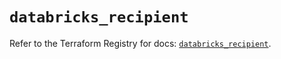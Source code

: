 # `databricks_recipient`

Refer to the Terraform Registry for docs: [`databricks_recipient`](https://registry.terraform.io/providers/databricks/databricks/1.56.0/docs/resources/recipient).
